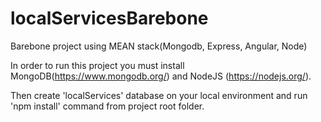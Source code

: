 # localServicesBarebone
Barebone project using MEAN stack(Mongodb, Express, Angular, Node)

In order to run this project you must install MongoDB(https://www.mongodb.org/) and NodeJS (https://nodejs.org/).

Then create 'localServices' database on your local environment and run 'npm install' command from project root folder.
